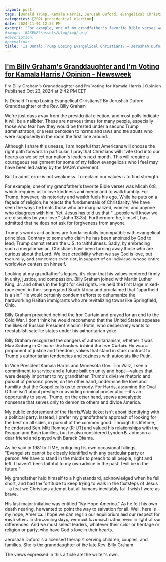 ```yaml
---
layout: post
tags: [Donald Trump, Kamala Harris, Jerusah Duford, evangelical Christians, Franklin Graham, Billy Graham, politics]
categories: [2024 presidential election]
date: 2024-11-01 12:33 PM
excerpt: "For example, one of my grandfather's favorite Bible verses was Micah 6:8, which requires us to love kindness and mercy and to walk humbly. For Trump, however, his notoriety and wealth fuels his ego. While he puts on a façade of religion, he rejects the fundamentals of Christianity. We have seen the ways he treats those who are marginalized, women, and anyone who disagrees with him. Yet, Jesus has told us that “...people will know we are disciples by your love.” (John 13:35). Furthermore he, himself, has admitted that he does not ask for forgiveness from anyone."
#image: 'BASEURL/assets/blog/img/.png'
#description:
#permalink:
title: 'Is Donald Trump Losing Evangelical Christians? – Jerushah Duford, Granddaughter of the Rev. Billy Graham'
---
```



## [I'm Billy Graham's Granddaughter and I'm Voting for Kamala Harris / Opinion - Newsweek](https://www.newsweek.com/im-billy-grahams-granddaughter-im-voting-kamala-harris-opinion-1973863)

I'm Billy Graham's Granddaughter and I'm Voting for Kamala Harris | Opinion
Published Oct 23, 2024 at 2:42 PM EDT

Is Donald Trump Losing Evangelical Christians?
By Jerushah Duford
Granddaughter of the Rev. Billy Graham

We're just days away from the presidential election, and most polls indicate it will be a nailbiter. These are nervous times for many people, especially those who fear how they would be treated under a second Trump administration, one less beholden to norms and laws and the adults who were supposedly in the room the first time around.

Although I share this unease, I am hopeful that Americans will choose the right path forward. In particular, I pray that Christians will invite God into our hearts as we select our nation's leaders next month. This will require a courageous realignment for some of my fellow evangelicals who I feel may have been led astray by the MAGA movement.

But to admit error is not weakness. To reclaim our values is to find strength.

For example, one of my grandfather's favorite Bible verses was Micah 6:8, which requires us to love kindness and mercy and to walk humbly. For Trump, however, his notoriety and wealth fuels his ego. While he puts on a façade of religion, he rejects the fundamentals of Christianity. We have seen the ways he treats those who are marginalized, women, and anyone who disagrees with him. Yet, Jesus has told us that "...people will know we are disciples by your love." (John 13:35). Furthermore he, himself, has admitted that he does not ask for forgiveness from anyone.

Trump's words and actions are fundamentally incompatible with evangelical principles. Contrary to some who claim he has been anointed by God to lead; Trump cannot return the U.S. to faithfulness. Sadly, by embracing such a megalomaniac, Christians have been turning away those who are curious about the Lord. We lose credibility when we say God is love, but then rally, and sometimes even riot, in support of an individual whose entire worldview centers on himself.

Looking at my grandfather's legacy, it's clear that his values centered firmly in unity, justice, and compassion. Billy Graham joined with Martin Luther King, Jr. and others in the fight for civil rights. He held the first large mixed-race event in then-segregated South Africa and proclaimed that "apartheid is a sin." He would certainly condemn efforts to dehumanize the hardworking Haitian immigrants who are revitalizing towns like Springfield, Ohio.

Billy Graham preached behind the Iron Curtain and prayed for an end to the Cold War. I don't think he would recommend that the United States appease the likes of Russian President Vladimir Putin, who desperately wants to reestablish satellite states under his authoritarian yoke.

Billy Graham recognized the dangers of authoritarianism, whether it was Mao Zedong in China or the leaders behind the Iron Curtain. He was a proponent of justice and freedom, values that stand in stark contrast to Trump's authoritarian tendencies and coziness with autocrats like Putin.

In Vice President Kamala Harris and Minnesota Gov. Tim Walz, I see a commitment to service and a future built on unity and hope—values that were deeply important to my grandfather. Trump's divisive rhetoric and pursuit of personal power, on the other hand, undermine the love and humility that the Gospel calls us to embody. For Harris, assuming the Oval Office isn't about prestige or avoiding criminal prosecution—it's an opportunity to serve. Trump, on the other hand, spews apocalyptic nonsense that serves only to demonize others and divide America.

My public endorsement of the Harris/Walz ticket isn't about identifying with a political party. Instead, I prefer my grandfather's approach of looking for the best on all sides, in pursuit of the common good. Through his lifetime, he endorsed Sen. Mitt Romney (R-UT) and valued his relationships with the Reagan and Bush families, but he also considered Lyndon B. Johnson a dear friend and prayed with Barack Obama.

As he said in 1981 to TIME, critiquing his own occasional failings, "Evangelists cannot be closely identified with any particular party or person. We have to stand in the middle to preach to all people, right and left. I haven't been faithful to my own advice in the past. I will be in the future."

My grandfather held himself to a high standard, acknowledged when he fell short, and had the fortitude to keep trying to walk in the footsteps of Jesus—a feat we Christians attempt but all humans inevitably fail. I wish I were as brave.

His last major initiative was entitled "My Hope America." As he felt his own death nearing, he wanted to point the way to salvation for all. Well, here is my hope, America. I hope we can regain our equilibrium and our respect for each other. In the coming days, we must love each other, even in light of our differences. And we must select leaders, whatever their color or heritage or religion or party, who have God's love in their hearts.

Jerushah Duford is a licensed therapist serving children, couples, and families. She is the granddaughter of the late Rev. Billy Graham.

The views expressed in this article are the writer's own.
